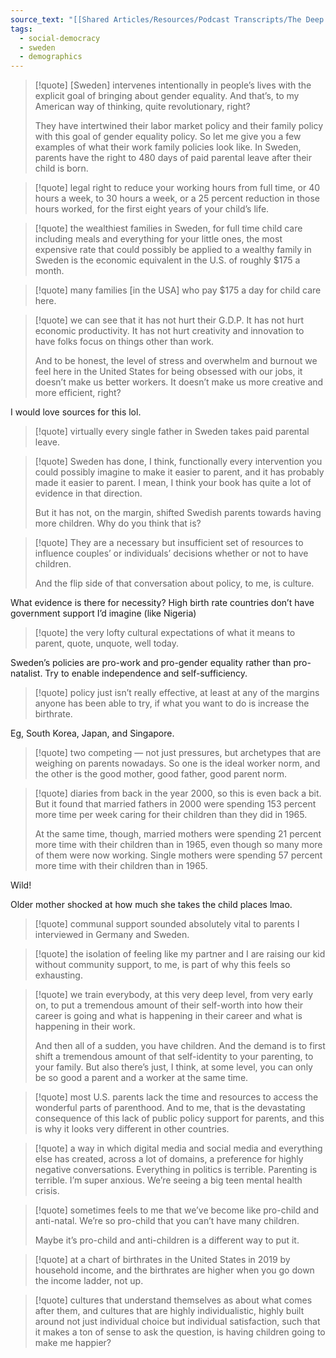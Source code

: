 ```yaml
---
source_text: "[[Shared Articles/Resources/Podcast Transcripts/The Deep Conflict Between Our Work and Parenting Ideals - The Ezra Klein Show]]"
tags:
  - social-democracy
  - sweden
  - demographics
---
```

> [!quote]
> \[Sweden\] intervenes intentionally in people’s lives with the explicit goal of bringing about gender equality. And that’s, to my American way of thinking, quite revolutionary, right?
> 
> They have intertwined their labor market policy and their family policy with this goal of gender equality policy. So let me give you a few examples of what their work family policies look like. In Sweden, parents have the right to 480 days of paid parental leave after their child is born.

> [!quote]
> legal right to reduce your working hours from full time, or 40 hours a week, to 30 hours a week, or a 25 percent reduction in those hours worked, for the first eight years of your child’s life.

> [!quote]
> the wealthiest families in Sweden, for full time child care including meals and everything for your little ones, the most expensive rate that could possibly be applied to a wealthy family in Sweden is the economic equivalent in the U.S. of roughly $175 a month.

> [!quote]
> many families \[in the USA\] who pay $175 a day for child care here.

> [!quote]
> we can see that it has not hurt their G.D.P. It has not hurt economic productivity. It has not hurt creativity and innovation to have folks focus on things other than work.
> 
> And to be honest, the level of stress and overwhelm and burnout we feel here in the United States for being obsessed with our jobs, it doesn’t make us better workers. It doesn’t make us more creative and more efficient, right?

I would love sources for this lol.

> [!quote]
> virtually every single father in Sweden takes paid parental leave.

> [!quote]
> Sweden has done, I think, functionally every intervention you could possibly imagine to make it easier to parent, and it has probably made it easier to parent. I mean, I think your book has quite a lot of evidence in that direction.
> 
> But it has not, on the margin, shifted Swedish parents towards having more children. Why do you think that is?


> [!quote]
> They are a necessary but insufficient set of resources to influence couples’ or individuals’ decisions whether or not to have children.
> 
> And the flip side of that conversation about policy, to me, is culture.

What evidence is there for necessity? High birth rate countries don’t have government support I’d imagine (like Nigeria)

> [!quote]
> the very lofty cultural expectations of what it means to parent, quote, unquote, well today.

Sweden’s policies are pro-work and pro-gender equality rather than pro-natalist. Try to enable independence and self-sufficiency.

> [!quote]
> policy just isn’t really effective, at least at any of the margins anyone has been able to try, if what you want to do is increase the birthrate.

Eg, South Korea, Japan, and Singapore.

> [!quote]
> two competing — not just pressures, but archetypes that are weighing on parents nowadays. So one is the ideal worker norm, and the other is the good mother, good father, good parent norm.

> [!quote]
> diaries from back in the year 2000, so this is even back a bit. But it found that married fathers in 2000 were spending 153 percent more time per week caring for their children than they did in 1965.
> 
> At the same time, though, married mothers were spending 21 percent more time with their children than in 1965, even though so many more of them were now working. Single mothers were spending 57 percent more time with their children than in 1965.

Wild!

Older mother shocked at how much she takes the child places lmao.

> [!quote]
> communal support sounded absolutely vital to parents I interviewed in Germany and Sweden.

> [!quote]
> the isolation of feeling like my partner and I are raising our kid without community support, to me, is part of why this feels so exhausting.

> [!quote]
> we train everybody, at this very deep level, from very early on, to put a tremendous amount of their self-worth into how their career is going and what is happening in their career and what is happening in their work.
> 
> And then all of a sudden, you have children. And the demand is to first shift a tremendous amount of that self-identity to your parenting, to your family. But also there’s just, I think, at some level, you can only be so good a parent and a worker at the same time.

> [!quote]
> most U.S. parents lack the time and resources to access the wonderful parts of parenthood. And to me, that is the devastating consequence of this lack of public policy support for parents, and this is why it looks very different in other countries.

> [!quote]
> a way in which digital media and social media and everything else has created, across a lot of domains, a preference for highly negative conversations. Everything in politics is terrible. Parenting is terrible. I’m super anxious. We’re seeing a big teen mental health crisis.

> [!quote]
> sometimes feels to me that we’ve become like pro-child and anti-natal. We’re so pro-child that you can’t have many children.
> 
> Maybe it’s pro-child and anti-children is a different way to put it.


> [!quote]
> at a chart of birthrates in the United States in 2019 by household income, and the birthrates are higher when you go down the income ladder, not up.

> [!quote]
> cultures that understand themselves as about what comes after them, and cultures that are highly individualistic, highly built around not just individual choice but individual satisfaction, such that it makes a ton of sense to ask the question, is having children going to make me happier?
